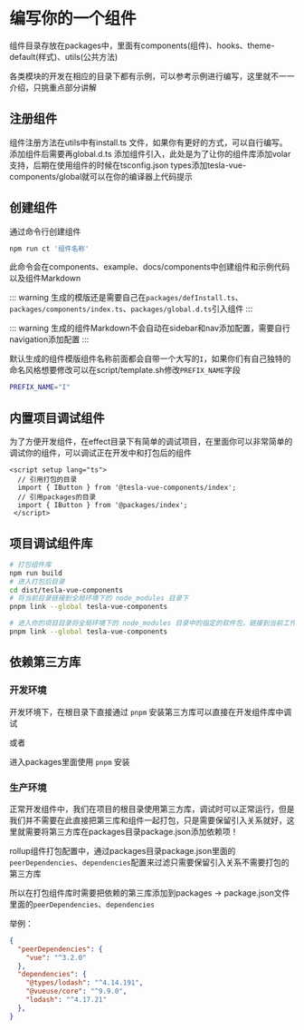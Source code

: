 # 编写你的一个组件

组件目录存放在packages中，里面有components(组件)、hooks、theme-default(样式)、utils(公共方法)

各类模块的开发在相应的目录下都有示例，可以参考示例进行编写，这里就不一一介绍，只挑重点部分讲解

## 注册组件

组件注册方法在utils中有install.ts 文件，如果你有更好的方式，可以自行编写。添加组件后需要再global.d.ts 添加组件引入，此处是为了让你的组件库添加volar支持，后期在使用组件的时候在tsconfig.json types添加tesla-vue-components/global就可以在你的编译器上代码提示

## 创建组件

通过命令行创建组件

``` bash
npm run ct '组件名称'
```

此命令会在components、example、docs/components中创建组件和示例代码以及组件Markdown

::: warning
生成的模版还是需要自己在`packages/defInstall.ts`、`packages/components/index.ts`、`packages/global.d.ts`引入组件
:::

::: warning
生成的组件Markdown不会自动在sidebar和nav添加配置，需要自行navigation添加配置
:::

默认生成的组件模版组件名称前面都会自带一个大写的`I`，如果你们有自己独特的命名风格想要修改可以在script/template.sh修改`PREFIX_NAME`字段

``` bash
PREFIX_NAME="I"
```

## 内置项目调试组件

为了方便开发组件，在effect目录下有简单的调试项目，在里面你可以非常简单的调试你的组件，可以调试正在开发中和打包后的组件

``` vue
<script setup lang="ts">
  // 引用打包的目录
  import { IButton } from '@tesla-vue-components/index';
  // 引用packages的目录
  import { IButton } from '@packages/index';
 </script>
```

## 项目调试组件库

``` bash
# 打包组件库
npm run build
# 进入打包后目录
cd dist/tesla-vue-components
# 将当前目录链接到全局环境下的 node_modules 目录下
pnpm link --global tesla-vue-components

# 进入你的项目目录将全局环境下的 node_modules 目录中的指定的软件包，链接到当前工作目录下
pnpm link --global tesla-vue-components
```

## 依赖第三方库

### 开发环境

开发环境下，在根目录下直接通过 `pnpm` 安装第三方库可以直接在开发组件库中调试

或者

进入packages里面使用 `pnpm` 安装

### 生产环境

正常开发组件中，我们在项目的根目录使用第三方库，调试时可以正常运行，但是我们并不需要在此直接把第三库和组件一起打包，只是需要保留引入关系就好，这里就需要将第三方库在packages目录package.json添加依赖项！

rollup组件打包配置中，通过packages目录package.json里面的`peerDependencies`、`dependencies`配置来过滤只需要保留引入关系不需要打包的第三方库

所以在打包组件库时需要把依赖的第三库添加到packages -> package.json文件里面的`peerDependencies`、`dependencies`

举例：

``` json
{
  "peerDependencies": {
    "vue": "^3.2.0"
  },
  "dependencies": {
    "@types/lodash": "^4.14.191",
    "@vueuse/core": "^9.9.0",
    "lodash": "^4.17.21"
  },
}
```
